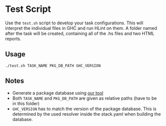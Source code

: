 # Test Script

Use the  `test.sh` script to develop your task configurations.
This will interpret the individual files in GHC and run HLint on them.
A folder named after the task will be created, containing all of the .hs files and two HTML reports. 

## Usage

`./test.sh TASK_NAME PKG_DB_PATH GHC_VERSION`

## Notes

- Generate a package database using [our tool](https://github.com/fmidue/haskell-template-setup)
- Both `TASK_NAME` and `PKG_DB_PATH` are given as relative paths (have to be in this folder)
- `GHC_VERSION` has to match the version of the package database.
  This is determined by the used resolver inside the stack.yaml when building the database.
